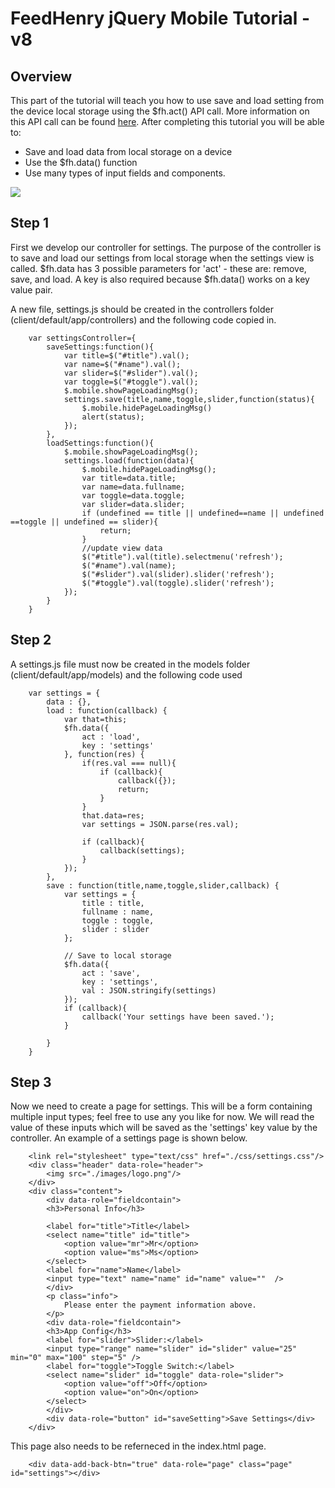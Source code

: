 # FeedHenry jQuery Mobile Tutorial - v8

## Overview
This part of the tutorial will teach you how to use save and load setting from the device local storage using the $fh.act() API call. More information on this API call can be found [here](http://docs.feedhenry.com/api-reference/local-storage/). After completing this tutorial you will be able to:

* Save and load data from local storage on a device
* Use the $fh.data() function
* Use many types of input fields and components.

![](https://github.com/feedhenry/FH-Training-App-JQM/raw/master/docs/SettingsView.png)


## Step 1
First we develop our controller for settings. The purpose of the controller is to save and load our settings from local storage when the settings view is called. $fh.data has 3 possible parameters for 'act' - these are: remove, save, and load. A key is also required because $fh.data() works on a key value pair.

A new file, settings.js should be created in the controllers folder (client/default/app/controllers) and the following code copied in.

		var settingsController={
			saveSettings:function(){
				var title=$("#title").val();
				var name=$("#name").val();
				var slider=$("#slider").val();
				var toggle=$("#toggle").val();
				$.mobile.showPageLoadingMsg();
				settings.save(title,name,toggle,slider,function(status){
					$.mobile.hidePageLoadingMsg()
					alert(status);
				});
			},
			loadSettings:function(){
				$.mobile.showPageLoadingMsg();
				settings.load(function(data){
					$.mobile.hidePageLoadingMsg();
					var title=data.title;
					var name=data.fullname;
					var toggle=data.toggle;
					var slider=data.slider;
					if (undefined == title || undefined==name || undefined ==toggle || undefined == slider){
						return;
					}
					//update view data
					$("#title").val(title).selectmenu('refresh');
					$("#name").val(name);
					$("#slider").val(slider).slider('refresh');
					$("#toggle").val(toggle).slider('refresh');
				});
			}
		}


## Step 2
A settings.js file must now be created in the models folder (client/default/app/models) and the following code used

		var settings = {
			data : {},
			load : function(callback) {
				var that=this;
				$fh.data({
					act : 'load',
					key : 'settings'
				}, function(res) {
					if(res.val === null){
						if (callback){
							callback({});
							return;
						}
					}
					that.data=res;
					var settings = JSON.parse(res.val);
					
					if (callback){
						callback(settings);
					}
				});
			},
			save : function(title,name,toggle,slider,callback) {
				var settings = {
					title : title,
					fullname : name,
					toggle : toggle,
					slider : slider
				};

				// Save to local storage
				$fh.data({
					act : 'save',
					key : 'settings',
					val : JSON.stringify(settings)
				});
				if (callback){
					callback('Your settings have been saved.');
				}
				
			}
		}



## Step 3
Now we need to create a page for settings. This will be a form containing multiple input types; feel free to use any you like for now. We will read the value of these inputs which will be saved as the 'settings' key value by the controller. An example of a settings page is shown below.

		<link rel="stylesheet" type="text/css" href="./css/settings.css"/>
		<div class="header" data-role="header">
			<img src="./images/logo.png"/>
		</div>
		<div class="content">
			<div data-role="fieldcontain">
			<h3>Personal Info</h3>
			
			<label for="title">Title</label>
			<select name="title" id="title">
				<option value="mr">Mr</option>
				<option value="ms">Ms</option>
			</select>
			<label for="name">Name</label>
			<input type="text" name="name" id="name" value=""  />
			</div>
			<p class="info">
				Please enter the payment information above.
			</p>
			<div data-role="fieldcontain">
			<h3>App Config</h3>
			<label for="slider">Slider:</label>
			<input type="range" name="slider" id="slider" value="25" min="0" max="100" step="5" />
			<label for="toggle">Toggle Switch:</label>
			<select name="slider" id="toggle" data-role="slider">
				<option value="off">Off</option>
				<option value="on">On</option>
			</select>
			</div>
			<div data-role="button" id="saveSetting">Save Settings</div>
		</div>

This page also needs to be referneced in the index.html page.

		<div data-add-back-btn="true" data-role="page" class="page" id="settings"></div>

